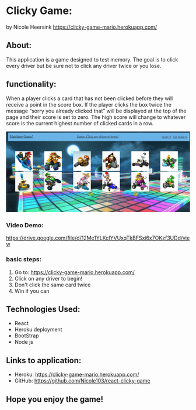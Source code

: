 # Clicky Game:
 by Nicole Heersink 
 https://clicky-game-mario.herokuapp.com/

## About:

This application is a game designed to test memory. The goal is to click every driver but be sure not to click any driver twice or you lose. 


## functionality:

When a player clicks a card that has not been clicked before they will receive a point in the score box. If the player clicks the box twice the message “sorry you already clicked that” will be displayed at the top of the page and their score is set to zero. The high score will change to whatever score is the current highest number of clicked cards in a row. 

<img src="public/assets/img/Screen.PNG">

### Video Demo:
https://drive.google.com/file/d/12Me1YLKcIYVUxqTkBFSxi6x7OKzf3UDd/view

 
### basic steps:

1. Go to: https://clicky-game-mario.herokuapp.com/
2. Click on any driver to begin!
3. Don't click the same card twice
4. Win if you can


## Technologies Used:

* React
* Heroku deployment
* BootStrap
* Node js


## Links to application:

* Heroku: https://clicky-game-mario.herokuapp.com/
* GitHub: https://github.com/Nicole103/react-clicky-game

 ## Hope you enjoy the game!
